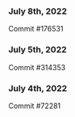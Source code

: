 ### July 8th, 2022

Commit #176531

### July 5th, 2022

Commit #314353


### July 4th, 2022

Commit #72281
